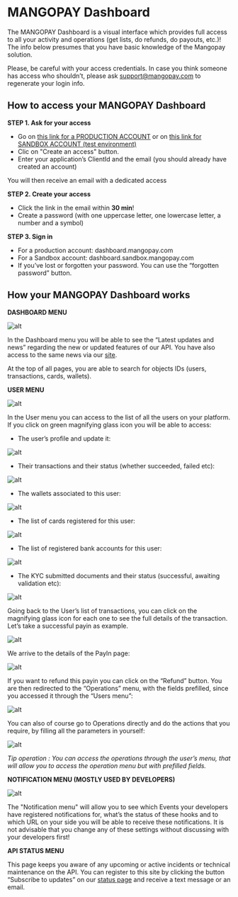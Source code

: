 # MANGOPAY Dashboard

The MANGOPAY Dashboard is a visual interface which provides full access to all your activity and operations (get lists, do refunds, do payouts, etc.)! The info below presumes that you have basic knowledge of the Mangopay solution.

Please, be careful with your access credentials. In case you think someone has access who shouldn’t, please ask support@mangopay.com to regenerate your login info.

## How to access your MANGOPAY Dashboard
**STEP 1. Ask for your access**
* Go on [this link for a PRODUCTION ACCOUNT](https://dashboard.mangopay.com/) or on [this link for SANDBOX ACCOUNT (test environment)](https://dashboard.sandbox.mangopay.com/)
* Clic on "Create an access" button.
* Enter your application’s ClientId and the email (you should already have created an account)

You will then receive an email with a dedicated access

**STEP 2. Create your access**
* Click the link in the email within **30 min**!
* Create a password (with one uppercase letter, one lowercase letter, a number and a symbol)

**STEP 3. Sign in**
* For a production account: dashboard.mangopay.com
* For a Sandbox account: dashboard.sandbox.mangopay.com
* If you’ve lost or forgotten your password. You can use the “forgotten password” button.

## How your MANGOPAY Dashboard works
**DASHBOARD MENU**

![alt](/uploads/medias/DBMenu.png)

In the Dashboard menu you will be able to see the “Latest updates and news” regarding the new or updated features of our API. You have also access to the same news via our [site](/blog/).

At the top of all pages, you are able to search for objects IDs (users, transactions, cards, wallets).


**USER MENU**

![alt](/uploads/medias/DBUserMenu.png)

In the User menu you can access to the list of all the users on your platform.
If you click on green magnifying glass icon you will be able to access:

* The user’s profile and update it:

![alt](/uploads/medias/DBUserMenu2.png)

* Their transactions and their status (whether succeeded, failed etc):

![alt](/uploads/medias/DBUserMenuTransaction.png)

* The wallets associated to this user:

![alt](/uploads/medias/DBUserMenuWallet.png)

* The list of cards registered for this user:

![alt](/uploads/medias/DBUserMenuCards.png)

* The list of registered bank accounts for this user:

![alt](/uploads/medias/DBUserMenuBAN.png)

* The KYC submitted documents and their status (successful, awaiting validation etc):

![alt](/uploads/medias/DBUserMenuKYC.png)

Going back to the User’s list of transactions, you can click on the magnifying glass icon for each one to see the full details of the transaction. Let’s take a successful payin as example.

![alt](/uploads/medias/DBUserMenuTransaction2.png)

We arrive to the details of the PayIn page:

![alt](/uploads/medias/DBUserMenuTransactionPayIn.png)

If you want to refund this payin you can click on the “Refund” button.
You are then redirected to the “Operations” menu, with the fields prefilled, since you accessed it through the “Users menu”:

![alt](/uploads/medias/DBUserMenuTransactionPayInRefund.png)

You can also of course go to Operations directly and do the actions that you require, by filling all the parameters in yourself:

![alt](/uploads/medias/DBUserMenuTransactionPayInRefund2.png)

*Tip operation : You can access the operations through the user’s menu, that will allow you to access the operation menu but with prefilled fields.*

**NOTIFICATION MENU (MOSTLY USED BY DEVELOPERS)**

![alt](/uploads/medias/DBNotificationMenu.png)

The "Notification menu" will allow you to see which Events your developers have registered notifications for, what’s the status of these hooks and to which URL on your side you will be able to receive these notifications. It is not advisable that you change any of these settings without discussing with your developers first!

**API STATUS MENU**

This page keeps you aware of any upcoming or active incidents or technical maintenance on the API.
You can register to this site by clicking the button “Subscribe to updates” on our [status page](http://status.mangopay.com/) and receive a text message or an email.